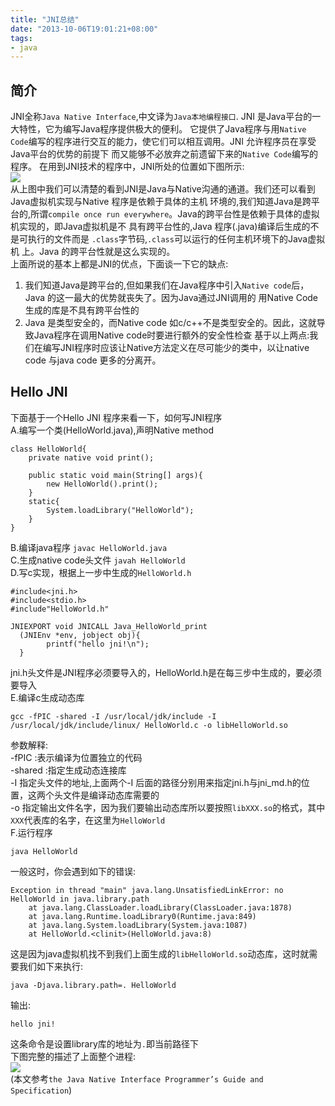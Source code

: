 ```yaml
---
title: "JNI总结"
date: "2013-10-06T19:01:21+08:00"
tags:
- java
---
```

简介
---
JNI全称` Java Native Interface `,中文译为` Java本地编程接口 `. JNI 是Java平台的一大特性，它为编写Java程序提供极大的便利。
它提供了Java程序与用`Native Code`编写的程序进行交互的能力，使它们可以相互调用。JNI 允许程序员在享受Java平台的优势的前提下
而又能够不必放弃之前遗留下来的`Native Code`编写的程序。  <!--more-->
在用到JNI技术的程序中，JNI所处的位置如下图所示:  
![](/images/posts/jni1-role.png)  
从上图中我们可以清楚的看到JNI是Java与Native沟通的通道。我们还可以看到Java虚拟机实现与Native 程序是依赖于具体的主机
环境的,我们知道Java是跨平台的,所谓`compile once run everywhere`。Java的跨平台性是依赖于具体的虚拟机实现的，即Java虚拟机是不
具有跨平台性的,Java 程序(.java)编译后生成的不是可执行的文件而是 `.class`字节码,`.class`可以运行的任何主机环境下的Java虚拟机
上。Java 的跨平台性就是这么实现的。  
上面所说的基本上都是JNI的优点，下面谈一下它的缺点:  

1. 我们知道Java是跨平台的,但如果我们在Java程序中引入`Native code`后，Java 的这一最大的优势就丧失了。因为Java通过JNI调用的
用Native Code生成的库是不具有跨平台性的
2. Java 是类型安全的，而Native code 如c/c++不是类型安全的。因此，这就导致Java程序在调用Native code时要进行额外的安全性检查
基于以上两点:我们在编写JNI程序时应该让Native方法定义在尽可能少的类中，以让native code 与java code 更多的分离开。

Hello JNI 
---
下面基于一个Hello JNI 程序来看一下，如何写JNI程序  
A.编写一个类(HelloWorld.java),声明Native method  
 
	class HelloWorld{
		private native void print();

		public static void main(String[] args){
			new HelloWorld().print();
		}
		static{
			System.loadLibrary("HelloWorld");
		}
	}

B.编译java程序 `javac HelloWorld.java`  
C.生成native code头文件 `javah HelloWorld`  
D.写c实现，根据上一步中生成的`HelloWorld.h`  

	#include<jni.h>
	#include<stdio.h>
	#include"HelloWorld.h"

	JNIEXPORT void JNICALL Java_HelloWorld_print
	  (JNIEnv *env, jobject obj){
			printf("hello jni!\n");
	  }

jni.h头文件是JNI程序必须要导入的，HelloWorld.h是在每三步中生成的，要必须要导入  
E.编译c生成动态库  

	gcc -fPIC -shared -I /usr/local/jdk/include -I /usr/local/jdk/include/linux/ HelloWorld.c -o libHelloWorld.so

参数解释:  
-fPIC :表示编译为位置独立的代码  
-shared :指定生成动态连接库  
-I 指定头文件的地址,上面两个-I 后面的路径分别用来指定jni.h与jni_md.h的位置，这两个头文件是编译动态库需要的  
-o 指定输出文件名字，因为我们要输出动态库所以要按照`libXXX.so`的格式，其中`XXX`代表库的名字，在这里为`HelloWorld`  
F.运行程序  

	java HelloWorld  

一般这时，你会遇到如下的错误:  

	Exception in thread "main" java.lang.UnsatisfiedLinkError: no HelloWorld in java.library.path
		at java.lang.ClassLoader.loadLibrary(ClassLoader.java:1878)
		at java.lang.Runtime.loadLibrary0(Runtime.java:849)
		at java.lang.System.loadLibrary(System.java:1087)
		at HelloWorld.<clinit>(HelloWorld.java:8)

这是因为java虚拟机找不到我们上面生成的`libHelloWorld.so`动态库，这时就需要我们如下来执行:  

	java -Djava.library.path=. HelloWorld

输出:

	hello jni!

这条命令是设置library库的地址为` . `即当前路径下    
下图完整的描述了上面整个进程:  
![](/images/posts/jni1-hello.png)  
(本文参考`the Java Native Interface Programmer’s Guide and Specification`)  
